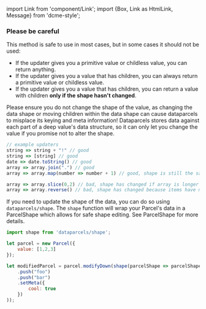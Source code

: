 import Link from 'component/Link';
import {Box, Link as HtmlLink, Message} from 'dcme-style';

### Please be careful


This method is safe to use in most cases, but in some cases it should not be used:

- If the updater gives you a primitive value or childless value, you can return anything.
- If the updater gives you a value that has children, you can always return a primitive value or childless value.
- If the updater gives you a value that has children, you can return a value with children **only if the shape hasn't changed**.

Please ensure you do not change the shape of the value, as changing the data shape or moving children within the data shape can cause dataparcels to misplace its keying and meta information!
Dataparcels stores data against each part of a deep value's data structure, so it can only let you change the value if you promise not to alter the shape.

```js
// example updaters
string => string + "!" // good
string => [string] // good
date => date.toString() // good
array => array.join(".") // good
array => array.map(number => number + 1) // good, shape is still the same

array => array.slice(0,2) // bad, shape has changed if array is longer that 2!
array => array.reverse() // bad, shape has changed because items have moved around!
```

If you need to update the shape of the data, you can do so using `dataparcels/shape`.
The `shape` function will wrap your Parcel's data in a <Link to="/api/ParcelShape">ParcelShape</Link> which allows for safe shape editing. See <Link to="/api/ParcelShape">ParcelShape</Link> for more details.

```js
import shape from 'dataparcels/shape';

let parcel = new Parcel({
    value: [1,2,3]
});

let modifiedParcel = parcel.modifyDown(shape(parcelShape => parcelShape
    .push("foo")
    .push("bar")
    .setMeta({
        cool: true
    })
));
```
